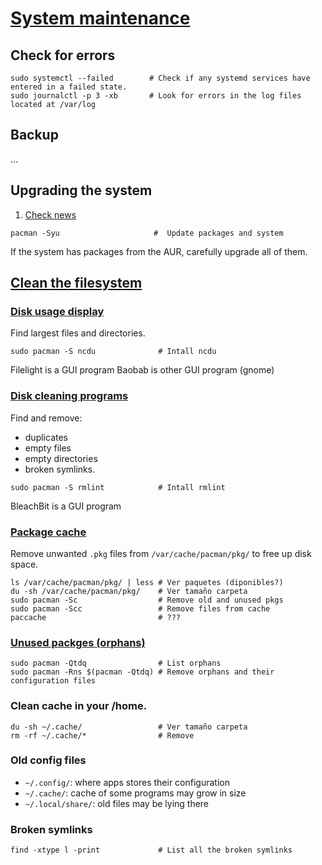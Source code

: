 # [System maintenance](https://wiki.archlinux.org/index.php/System_maintenance)

## Check for errors
```
sudo systemctl --failed        # Check if any systemd services have entered in a failed state.
sudo journalctl -p 3 -xb       # Look for errors in the log files located at /var/log
```

## Backup
...

## Upgrading the system
1. [Check news](https://www.archlinux.org/)

```
pacman -Syu                     #  Update packages and system
```
If the system has packages from the AUR, carefully upgrade all of them.

##  [Clean the filesystem](https://wiki.archlinux.org/index.php/System_maintenance#Clean_the_filesystem)


### [Disk usage display](https://wiki.archlinux.org/index.php/List_of_applications#Disk_usage_display)

Find largest files and directories.

```
sudo pacman -S ncdu              # Intall ncdu
```
Filelight is a GUI program
Baobab is other GUI program (gnome)


### [Disk cleaning programs](https://wiki.archlinux.org/index.php/List_of_applications#Disk_cleaning)

Find and remove:

* duplicates
* empty files
* empty directories
* broken symlinks.

```
sudo pacman -S rmlint            # Intall rmlint
```

BleachBit is a GUI program


### [Package cache](https://wiki.archlinux.org/index.php/Pacman#Cleaning_the_package_cache)

Remove unwanted `.pkg` files from `/var/cache/pacman/pkg/` to free up disk space. 

```
ls /var/cache/pacman/pkg/ | less # Ver paquetes (diponibles?)
du -sh /var/cache/pacman/pkg/    # Ver tamaño carpeta
sudo pacman -Sc                  # Remove old and unused pkgs
sudo pacman -Scc                 # Remove files from cache
paccache                         # ???
```

### [Unused packges (orphans)](https://wiki.archlinux.org/index.php/Pacman/Tips_and_tricks#Removing_unused_packages_.28orphans.29)
```
sudo pacman -Qtdq                # List orphans
sudo pacman -Rns $(pacman -Qtdq) # Remove orphans and their configuration files
```

### Clean cache in your /home.
```
du -sh ~/.cache/                 # Ver tamaño carpeta
rm -rf ~/.cache/*                # Remove 
```

### Old config files
* `~/.config/`: where apps stores their configuration
* `~/.cache/`: cache of some programs may grow in size
* `~/.local/share/`: old files may be lying there

### Broken symlinks
```
find -xtype l -print             # List all the broken symlinks
```
